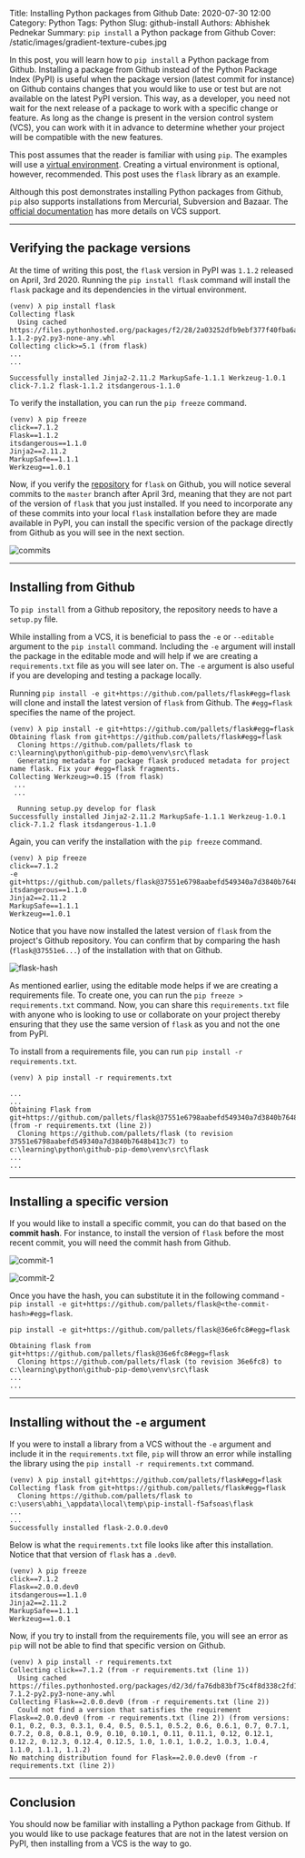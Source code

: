 Title: Installing Python packages from Github
Date: 2020-07-30 12:00
Category: Python
Tags: Python
Slug: github-install
Authors: Abhishek Pednekar
Summary: `pip install` a Python package from Github
Cover: /static/images/gradient-texture-cubes.jpg

In this post, you will learn how to `pip install` a Python package from Github. Installing a package from Github instead of the Python Package Index (PyPI) is useful when the package version (latest commit for instance) on Github contains changes that you would like to use or test but are not available on the latest PyPI version. This way, as a developer, you need not wait for the next release of a package to work with a specific change or feature. As long as the change is present in the version control system (VCS), you can work with it in advance to determine whether your project will be compatible with the new features.

This post assumes that the reader is familiar with using `pip`. The examples will use a [virtual environment](https://www.youtube.com/watch?v=APOPm01BVrk). Creating a virtual environment is optional, however, recommended. This post uses the `flask` library as an example.

Although this post demonstrates installing Python packages from Github, `pip` also supports installations from Mercurial, Subversion and Bazaar. The [official documentation](https://pip.pypa.io/en/stable/reference/pip_install/#vcs-support) has more details on VCS support.

---

## Verifying the package versions

At the time of writing this post, the `flask` version in PyPI was `1.1.2` released on April, 3rd 2020. Running the `pip install flask` command will install the `flask` package and its dependencies in the virtual environment.

```
(venv) λ pip install flask
Collecting flask
  Using cached https://files.pythonhosted.org/packages/f2/28/2a03252dfb9ebf377f40fba6a7841b47083260bf8bd8e737b0c6952df83f/Flask-1.1.2-py2.py3-none-any.whl
Collecting click>=5.1 (from flask)
...
...

Successfully installed Jinja2-2.11.2 MarkupSafe-1.1.1 Werkzeug-1.0.1 click-7.1.2 flask-1.1.2 itsdangerous-1.1.0
```

To verify the installation, you can run the `pip freeze` command.

```
(venv) λ pip freeze
click==7.1.2
Flask==1.1.2
itsdangerous==1.1.0
Jinja2==2.11.2
MarkupSafe==1.1.1
Werkzeug==1.0.1
```

Now, if you verify the [repository](https://github.com/pallets/flask) for `flask` on Github, you will notice several commits to the `master` branch after April 3rd, meaning that they are not part of the version of `flask` that you just installed. If you need to incorporate any of these commits into your local `flask` installation before they are made available in PyPI, you can install the specific version of the package directly from Github as you will see in the next section.

![commits]({static}/images/index24/commits.jpg)

---

## Installing from Github

To `pip install` from a Github repository, the repository needs to have a `setup.py` file.

While installing from a VCS, it is beneficial to pass the `-e` or `--editable` argument to the `pip install` command. Including the `-e` argument will install the package in the editable mode and will help if we are creating a `requirements.txt` file as you will see later on. The `-e` argument is also useful if you are developing and testing a package locally.

Running `pip install -e git+https://github.com/pallets/flask#egg=flask` will clone and install the latest version of `flask` from Github. The `#egg=flask` specifies the name of the project.

```
(venv) λ pip install -e git+https://github.com/pallets/flask#egg=flask
Obtaining flask from git+https://github.com/pallets/flask#egg=flask
  Cloning https://github.com/pallets/flask to c:\learning\python\github-pip-demo\venv\src\flask
  Generating metadata for package flask produced metadata for project name flask. Fix your #egg=flask fragments.
Collecting Werkzeug>=0.15 (from flask)
 ...
 ...

  Running setup.py develop for flask
Successfully installed Jinja2-2.11.2 MarkupSafe-1.1.1 Werkzeug-1.0.1 click-7.1.2 flask itsdangerous-1.1.0
```

Again, you can verify the installation with the `pip freeze` command.

```
(venv) λ pip freeze
click==7.1.2
-e git+https://github.com/pallets/flask@37551e6798aabefd549340a7d3840b7648b413c7#egg=Flask
itsdangerous==1.1.0
Jinja2==2.11.2
MarkupSafe==1.1.1
Werkzeug==1.0.1
```

Notice that you have now installed the latest version of `flask` from the project's Github repository. You can confirm that by comparing the hash (`flask@37551e6...`) of the installation with that on Github.

![flask-hash]({static}/images/index24/flask-hash.jpg)

As mentioned earlier, using the editable mode helps if we are creating a requirements file. To create one, you can run the `pip freeze > requirements.txt` command. Now, you can share this `requirements.txt` file with anyone who is looking to use or collaborate on your project thereby ensuring that they use the same version of `flask` as you and not the one from PyPI.

To install from a requirements file, you can run `pip install -r requirements.txt`.

```
(venv) λ pip install -r requirements.txt

...
...
Obtaining Flask from git+https://github.com/pallets/flask@37551e6798aabefd549340a7d3840b7648b413c7#egg=Flask (from -r requirements.txt (line 2))
  Cloning https://github.com/pallets/flask (to revision 37551e6798aabefd549340a7d3840b7648b413c7) to c:\learning\python\github-pip-demo\venv\src\flask
...
...
```

---

## Installing a specific version

If you would like to install a specific commit, you can do that based on the **commit hash**. For instance, to install the version of `flask` before the most recent commit, you will need the commit hash from Github.

![commit-1]({static}/images/index24/commit-1.jpg)
<br />

![commit-2]({static}/images/index24/commit-2.jpg)
<br />

Once you have the hash, you can substitute it in the following command - `pip install -e git+https://github.com/pallets/flask@<the-commit-hash>#egg=flask`.

```
pip install -e git+https://github.com/pallets/flask@36e6fc8#egg=flask

Obtaining flask from git+https://github.com/pallets/flask@36e6fc8#egg=flask
  Cloning https://github.com/pallets/flask (to revision 36e6fc8) to c:\learning\python\github-pip-demo\venv\src\flask
...
...

```

---

## Installing without the `-e` argument

If you were to install a library from a VCS without the `-e` argument and include it in the `requirements.txt` file, `pip` will throw an error while installing the library using the `pip install -r requirements.txt` command.

```
(venv) λ pip install git+https://github.com/pallets/flask#egg=flask
Collecting flask from git+https://github.com/pallets/flask#egg=flask
  Cloning https://github.com/pallets/flask to c:\users\abhi_\appdata\local\temp\pip-install-f5afsoas\flask
...
...
Successfully installed flask-2.0.0.dev0
```

Below is what the `requirements.txt` file looks like after this installation. Notice that that version of `flask` has a `.dev0`.

```
(venv) λ pip freeze
click==7.1.2
Flask==2.0.0.dev0
itsdangerous==1.1.0
Jinja2==2.11.2
MarkupSafe==1.1.1
Werkzeug==1.0.1
```

Now, if you try to install from the requirements file, you will see an error as `pip` will not be able to find that specific version on Github.

```
(venv) λ pip install -r requirements.txt
Collecting click==7.1.2 (from -r requirements.txt (line 1))
  Using cached https://files.pythonhosted.org/packages/d2/3d/fa76db83bf75c4f8d338c2fd15c8d33fdd7ad23a9b5e57eb6c5de26b430e/click-7.1.2-py2.py3-none-any.whl
Collecting Flask==2.0.0.dev0 (from -r requirements.txt (line 2))
  Could not find a version that satisfies the requirement Flask==2.0.0.dev0 (from -r requirements.txt (line 2)) (from versions: 0.1, 0.2, 0.3, 0.3.1, 0.4, 0.5, 0.5.1, 0.5.2, 0.6, 0.6.1, 0.7, 0.7.1, 0.7.2, 0.8, 0.8.1, 0.9, 0.10, 0.10.1, 0.11, 0.11.1, 0.12, 0.12.1, 0.12.2, 0.12.3, 0.12.4, 0.12.5, 1.0, 1.0.1, 1.0.2, 1.0.3, 1.0.4, 1.1.0, 1.1.1, 1.1.2)
No matching distribution found for Flask==2.0.0.dev0 (from -r requirements.txt (line 2))
```

---

## Conclusion

You should now be familiar with installing a Python package from Github. If you would like to use package features that are not in the latest version on PyPI, then installing from a VCS is the way to go.
